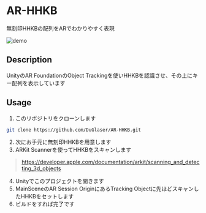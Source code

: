 # AR-HHKB
無刻印HHKBの配列をARでわかりやすく表現  

![demo](https://user-images.githubusercontent.com/50506482/90257849-a98e2000-de82-11ea-983e-a435b23f6054.gif)
## Description
UnityのAR FoundationのObject Trackingを使いHHKBを認識させ、その上にキー配列を表示しています

## Usage
1. このリポジトリをクローンします
```zsh
git clone https://github.com/DuGlaser/AR-HHKB.git
```

2. 次にお手元に無刻印HHKBを用意します
3. ARKit Scannerを使ってHHKBをスキャンします
> https://developer.apple.com/documentation/arkit/scanning_and_detecting_3d_objects
4. Unityでこのプロジェクトを開きます
5. MainSceneのAR Session OriginにあるTracking Objectに先ほどスキャンしたHHKBをセットします
6. ビルドをすれば完了です
